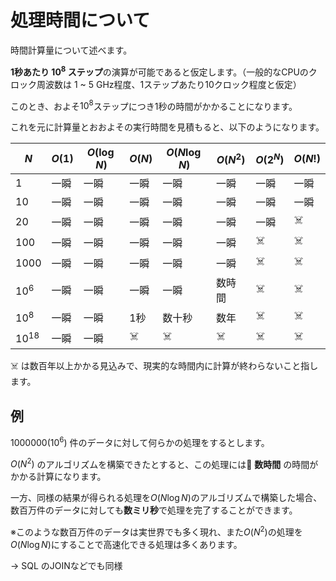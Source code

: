 # 処理時間について

時間計算量について述べます。

**1秒あたり $10^8$ ステップ**の演算が可能であると仮定します。（一般的なCPUのクロック周波数は 1 ~ 5 GHz程度、1ステップあたり10クロック程度と仮定）

このとき、およそ$10^8$ステップにつき1秒の時間がかかることになります。

これを元に計算量とおおよその実行時間を見積もると、以下のようになります。

| $N$       | $O(1)$ | $O(\log N)$ | $O(N)$ | $O(N\log N)$ | $O(N^2)$ | $O(2^N)$ | $O(N!)$ |
| --------- | ------ | ----------- | ------ | ------------ | -------- | -------- | ------- |
| $1$       | 一瞬   | 一瞬        | 一瞬   | 一瞬         | 一瞬     | 一瞬     | 一瞬    |
| $10$      | 一瞬   | 一瞬        | 一瞬   | 一瞬         | 一瞬     | 一瞬     | 一瞬    |
| $20$      | 一瞬   | 一瞬        | 一瞬   | 一瞬         | 一瞬     | 一瞬     | ☠️       |
| $100$     | 一瞬   | 一瞬        | 一瞬   | 一瞬         | 一瞬     | ☠️        | ☠️       |
| $1000$    | 一瞬   | 一瞬        | 一瞬   | 一瞬         | 一瞬     | ☠️        | ☠️       |
| $10^6$    | 一瞬   | 一瞬        | 一瞬   | 一瞬         | 数時間   | ☠️        | ☠️       |
| $10^8$    | 一瞬   | 一瞬        | 1秒    | 数十秒       | 数年     | ☠️        | ☠️       |
| $10^{18}$ | 一瞬   | 一瞬        | ☠️      | ☠️            | ☠️        | ☠️        | ☠️       |

☠️ は数百年以上かかる見込みで、現実的な時間内に計算が終わらないこと指します。


## 例
$1000000 (10^6)$ 件のデータに対して何らかの処理をするとします。

$O(N^2)$ のアルゴリズムを構築できたとすると、この処理には **数時間** の時間がかかる計算になります。

一方、同様の結果が得られる処理を$O(N \log N)$のアルゴリズムで構築した場合、数百万件のデータに対しても**数ミリ秒**で処理を完了することができます。

※このような数百万件のデータは実世界でも多く現れ、また$O(N^2)$の処理を$O(N\log N)$にすることで高速化できる処理は多くあります。

→ SQL のJOINなどでも同様

